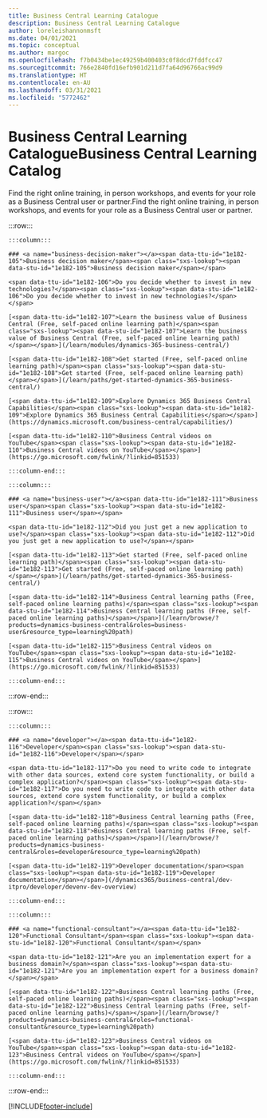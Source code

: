 ```yaml
---
title: Business Central Learning Catalogue
description: Business Central Learning Catalogue
author: loreleishannonmsft
ms.date: 04/01/2021
ms.topic: conceptual
ms.author: margoc
ms.openlocfilehash: f7b0434be1ec49259b400403c0f8dcd7fddfcc47
ms.sourcegitcommit: 766e2840fd16efb901d211d7fa64d96766ac99d9
ms.translationtype: HT
ms.contentlocale: en-AU
ms.lasthandoff: 03/31/2021
ms.locfileid: "5772462"
---
```

# <a name="business-central-learning-catalog"></a><span data-ttu-id="1e182-103">Business Central Learning Catalogue</span><span class="sxs-lookup"><span data-stu-id="1e182-103">Business Central Learning Catalog</span></span>

<span data-ttu-id="1e182-104">Find the right online training, in person workshops, and events for your role as a Business Central user or partner.</span><span class="sxs-lookup"><span data-stu-id="1e182-104">Find the right online training, in person workshops, and events for your role as a Business Central user or partner.</span></span>

:::row:::

    :::column:::

    ### <a name="business-decision-maker"></a><span data-ttu-id="1e182-105">Business decision maker</span><span class="sxs-lookup"><span data-stu-id="1e182-105">Business decision maker</span></span>

    <span data-ttu-id="1e182-106">Do you decide whether to invest in new technologies?</span><span class="sxs-lookup"><span data-stu-id="1e182-106">Do you decide whether to invest in new technologies?</span></span> 

    [<span data-ttu-id="1e182-107">Learn the business value of Business Central (Free, self-paced online learning path)</span><span class="sxs-lookup"><span data-stu-id="1e182-107">Learn the business value of Business Central (Free, self-paced online learning path)</span></span>](/learn/modules/dynamics-365-business-central/)

    [<span data-ttu-id="1e182-108">Get started (Free, self-paced online learning path)</span><span class="sxs-lookup"><span data-stu-id="1e182-108">Get started (Free, self-paced online learning path)</span></span>](/learn/paths/get-started-dynamics-365-business-central/)

    [<span data-ttu-id="1e182-109">Explore Dynamics 365 Business Central Capabilities</span><span class="sxs-lookup"><span data-stu-id="1e182-109">Explore Dynamics 365 Business Central Capabilities</span></span>](https://dynamics.microsoft.com/business-central/capabilities/)

    [<span data-ttu-id="1e182-110">Business Central videos on YouTube</span><span class="sxs-lookup"><span data-stu-id="1e182-110">Business Central videos on YouTube</span></span>](https://go.microsoft.com/fwlink/?linkid=851533)

    :::column-end:::

    :::column:::

    ### <a name="business-user"></a><span data-ttu-id="1e182-111">Business user</span><span class="sxs-lookup"><span data-stu-id="1e182-111">Business user</span></span>

    <span data-ttu-id="1e182-112">Did you just get a new application to use?</span><span class="sxs-lookup"><span data-stu-id="1e182-112">Did you just get a new application to use?</span></span> 

    [<span data-ttu-id="1e182-113">Get started (Free, self-paced online learning path)</span><span class="sxs-lookup"><span data-stu-id="1e182-113">Get started (Free, self-paced online learning path)</span></span>](/learn/paths/get-started-dynamics-365-business-central/)

    [<span data-ttu-id="1e182-114">Business Central learning paths (Free, self-paced online learning paths)</span><span class="sxs-lookup"><span data-stu-id="1e182-114">Business Central learning paths (Free, self-paced online learning paths)</span></span>](/learn/browse/?products=dynamics-business-central&roles=business-user&resource_type=learning%20path)

    [<span data-ttu-id="1e182-115">Business Central videos on YouTube</span><span class="sxs-lookup"><span data-stu-id="1e182-115">Business Central videos on YouTube</span></span>](https://go.microsoft.com/fwlink/?linkid=851533)

    :::column-end:::

:::row-end:::

:::row:::

    :::column:::

    ### <a name="developer"></a><span data-ttu-id="1e182-116">Developer</span><span class="sxs-lookup"><span data-stu-id="1e182-116">Developer</span></span>

    <span data-ttu-id="1e182-117">Do you need to write code to integrate with other data sources, extend core system functionality, or build a complex application?</span><span class="sxs-lookup"><span data-stu-id="1e182-117">Do you need to write code to integrate with other data sources, extend core system functionality, or build a complex application?</span></span>

    [<span data-ttu-id="1e182-118">Business Central learning paths (Free, self-paced online learning paths)</span><span class="sxs-lookup"><span data-stu-id="1e182-118">Business Central learning paths (Free, self-paced online learning paths)</span></span>](/learn/browse/?products=dynamics-business-central&roles=developer&resource_type=learning%20path)

    [<span data-ttu-id="1e182-119">Developer documentation</span><span class="sxs-lookup"><span data-stu-id="1e182-119">Developer documentation</span></span>](/dynamics365/business-central/dev-itpro/developer/devenv-dev-overview)

    :::column-end:::

    :::column:::

    ### <a name="functional-consultant"></a><span data-ttu-id="1e182-120">Functional Consultant</span><span class="sxs-lookup"><span data-stu-id="1e182-120">Functional Consultant</span></span>
    
    <span data-ttu-id="1e182-121">Are you an implementation expert for a business domain?</span><span class="sxs-lookup"><span data-stu-id="1e182-121">Are you an implementation expert for a business domain?</span></span> 

    [<span data-ttu-id="1e182-122">Business Central learning paths (Free, self-paced online learning paths)</span><span class="sxs-lookup"><span data-stu-id="1e182-122">Business Central learning paths (Free, self-paced online learning paths)</span></span>](/learn/browse/?products=dynamics-business-central&roles=functional-consultant&resource_type=learning%20path)

    [<span data-ttu-id="1e182-123">Business Central videos on YouTube</span><span class="sxs-lookup"><span data-stu-id="1e182-123">Business Central videos on YouTube</span></span>](https://go.microsoft.com/fwlink/?linkid=851533)

    :::column-end:::

:::row-end:::


[!INCLUDE[footer-include](../includes/footer-banner.md)]